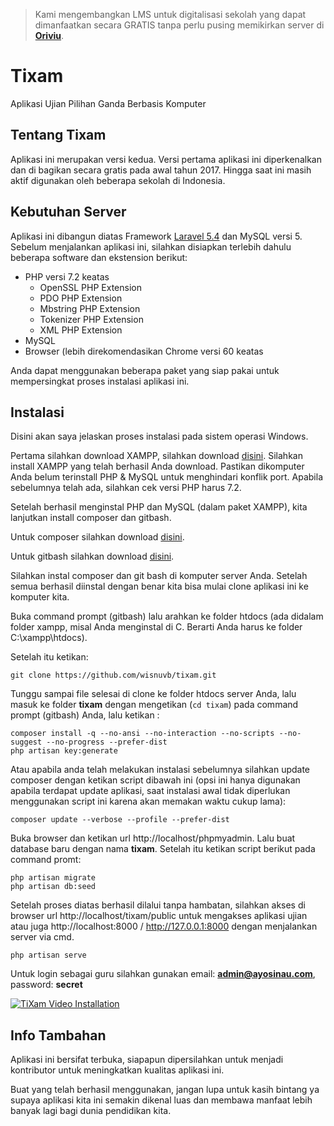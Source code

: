 > Kami mengembangkan LMS untuk digitalisasi sekolah yang dapat dimanfaatkan secara GRATIS tanpa perlu pusing memikirkan server di <a href="https://oriviu.com" target="_blank">**Oriviu**</a>.

# Tixam
Aplikasi Ujian Pilihan Ganda Berbasis Komputer

## Tentang Tixam

Aplikasi ini merupakan versi kedua. Versi pertama aplikasi ini diperkenalkan dan di bagikan secara gratis pada awal tahun 2017.
Hingga saat ini masih aktif digunakan oleh beberapa sekolah di Indonesia.

## Kebutuhan Server

Aplikasi ini dibangun diatas Framework <a href="https://laravel.com/docs/5.5" target="_blank" title="silahkan buka di tab baru, dengan klik kanan atau klik CTRL + clik">Laravel 5.4</a> dan MySQL versi 5. Sebelum menjalankan aplikasi ini, silahkan disiapkan terlebih dahulu beberapa software dan ekstension berikut:

- PHP versi 7.2 keatas
  - OpenSSL PHP Extension
  - PDO PHP Extension
  - Mbstring PHP Extension
  - Tokenizer PHP Extension
  - XML PHP Extension
- MySQL
- Browser (lebih direkomendasikan Chrome versi 60 keatas

Anda dapat menggunakan beberapa paket yang siap pakai untuk mempersingkat proses instalasi aplikasi ini.

## Instalasi

Disini akan saya jelaskan proses instalasi pada sistem operasi Windows.

Pertama silahkan download XAMPP, silahkan download <a href="https://www.apachefriends.org/xampp-files/7.0.32/xampp-win32-7.0.32-0-VC14-installer.exe" target="_blank" title="silahkan buka di tab baru, dengan klik kanan atau klik CTRL + clik">disini</a>.
Silahkan install XAMPP yang telah berhasil Anda download. Pastikan dikomputer Anda belum terinstall PHP & MySQL untuk menghindari konflik port. Apabila sebelumnya telah ada, silahkan cek versi PHP harus 7.2.

Setelah berhasil menginstal PHP dan MySQL (dalam paket XAMPP), kita lanjutkan install composer dan gitbash.

Untuk composer silahkan download <a href="https://getcomposer.org/" target="_blank" title="silahkan buka di tab baru, dengan klik kanan atau klik CTRL + clik">disini</a>.

Untuk gitbash silahkan download <a href="https://git-scm.com/download/win" target="_blank" title="silahkan buka di tab baru, dengan klik kanan atau klik CTRL + clik">disini</a>.

Silahkan instal composer dan git bash di komputer server Anda. Setelah semua berhasil diinstal dengan benar kita bisa mulai clone aplikasi ini ke komputer kita.

Buka command prompt (gitbash) lalu arahkan ke folder htdocs (ada didalam folder xampp, misal Anda menginstal di C. Berarti Anda harus ke folder C:\\xampp\htdocs).

Setelah itu ketikan:
```
git clone https://github.com/wisnuvb/tixam.git
```

Tunggu sampai file selesai di clone ke folder htdocs server Anda, lalu masuk ke folder <b>tixam</b> dengan mengetikan (```cd tixam```) pada command prompt (gitbash) Anda, lalu ketikan :

```
composer install -q --no-ansi --no-interaction --no-scripts --no-suggest --no-progress --prefer-dist
php artisan key:generate
```

Atau apabila anda telah melakukan instalasi sebelumnya silahkan update composer dengan ketikan script dibawah ini (opsi ini hanya digunakan apabila terdapat update aplikasi, saat instalasi awal tidak diperlukan menggunakan script ini karena akan memakan waktu cukup lama):

```
composer update --verbose --profile --prefer-dist
```

Buka browser dan ketikan url http://localhost/phpmyadmin. Lalu buat database baru dengan nama <b>tixam</b>. Setelah itu ketikan script berikut pada command promt:
```
php artisan migrate
php artisan db:seed
```

Setelah proses diatas berhasil dilalui tanpa hambatan, silahkan akses di browser url http://localhost/tixam/public untuk mengakses aplikasi ujian atau juga http://localhost:8000 / http://127.0.0.1:8000 dengan menjalankan server via cmd.

```
php artisan serve
```

Untuk login sebagai guru silahkan gunakan email: <b>admin@ayosinau.com</b>, password: <b>secret</b>

[![TiXam Video Installation](https://img.youtube.com/vi/3IblPpFb0_Y/0.jpg)](https://www.youtube.com/watch?v=3IblPpFb0_Y)

## Info Tambahan

Aplikasi ini bersifat terbuka, siapapun dipersilahkan untuk menjadi kontributor untuk meningkatkan kualitas aplikasi ini.

Buat yang telah berhasil menggunakan, jangan lupa untuk kasih bintang ya supaya aplikasi kita ini semakin dikenal luas dan membawa manfaat lebih banyak lagi bagi dunia pendidikan kita.
